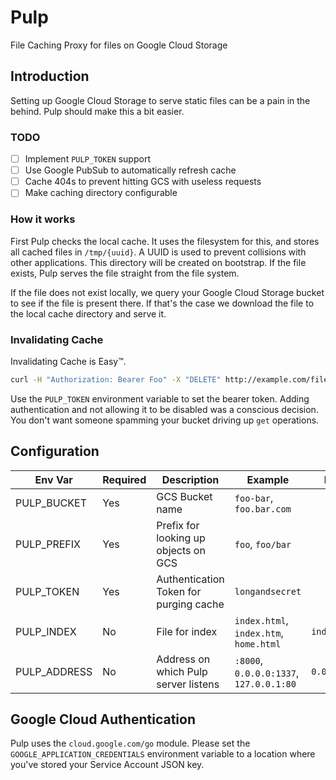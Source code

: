 # Pulp

File Caching Proxy for files on Google Cloud Storage

## Introduction

Setting up Google Cloud Storage to serve static files can be a pain in the behind. Pulp should make this a bit easier.

### TODO
- [ ] Implement `PULP_TOKEN` support
- [ ] Use Google PubSub to automatically refresh cache
- [ ] Cache 404s to prevent hitting GCS with useless requests
- [ ] Make caching directory configurable

### How it works

First Pulp checks the local cache. It uses the filesystem for this, and stores all cached files in `/tmp/{uuid}`. 
A UUID is used to prevent collisions with other applications.
This directory will be created on bootstrap.
If the file exists, Pulp serves the file straight from the file system.

If the file does not exist locally, we query your Google Cloud Storage bucket to see if the file is present there. 
If that's the case we download the file to the local cache directory and serve it. 

### Invalidating Cache
Invalidating Cache is Easy™. 

```bash
curl -H "Authorization: Bearer Foo" -X "DELETE" http://example.com/file.png
```

Use the `PULP_TOKEN` environment variable to set the bearer token.
Adding authentication and not allowing it to be disabled was a conscious decision.
You don't want someone spamming your bucket driving up `get` operations.

## Configuration

| Env Var | Required | Description | Example | Default |
| - | - | - | - | - |
| PULP_BUCKET | Yes | GCS Bucket name | `foo-bar`, `foo.bar.com` | |
| PULP_PREFIX | Yes | Prefix for looking up objects on GCS | `foo`, `foo/bar` | |
| PULP_TOKEN   | Yes | Authentication Token for purging cache | `longandsecret` | | 
| PULP_INDEX  | No | File for index | `index.html`, `index.htm`, `home.html` | `index.html` |
| PULP_ADDRESS | No | Address on which Pulp server listens | `:8000`, `0.0.0.0:1337`, `127.0.0.1:80` | `0.0.0.0:8000` |

## Google Cloud Authentication

Pulp uses the `cloud.google.com/go` module. Please set the `GOOGLE_APPLICATION_CREDENTIALS` environment variable to a
location where you've stored your Service Account JSON key.
